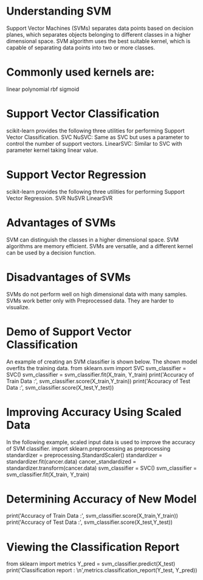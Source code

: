 # Understanding SVM
Support Vector Machines (SVMs) separates data points based on decision planes, which separates objects belonging to different classes in a higher dimensional space. SVM algorithm uses the best suitable kernel, which is capable of separating data points into two or more classes.

# Commonly used kernels are:
linear
polynomial
rbf
sigmoid

# Support Vector Classification
scikit-learn provides the following three utilities for performing Support Vector Classification.
SVC
NuSVC: Same as SVC but uses a parameter to control the number of support vectors.
LinearSVC: Similar to SVC with parameter kernel taking linear value.
  
# Support Vector Regression
scikit-learn provides the following three utilities for performing Support Vector Regression.
SVR
NuSVR
LinearSVR

# Advantages of SVMs
SVM can distinguish the classes in a higher dimensional space.
SVM algorithms are memory efficient.
SVMs are versatile, and a different kernel can be used by a decision function.

# Disadvantages of SVMs
SVMs do not perform well on high dimensional data with many samples.
SVMs work better only with Preprocessed data.
They are harder to visualize.

# Demo of Support Vector Classification
An example of creating an SVM classifier is shown below.
The shown model overfits the training data.
from sklearn.svm import SVC
svm_classifier = SVC()
svm_classifier = svm_classifier.fit(X_train, Y_train) 
print('Accuracy of Train Data :', svm_classifier.score(X_train,Y_train))
print('Accuracy of Test Data :', svm_classifier.score(X_test,Y_test))

# Improving Accuracy Using Scaled Data
In the following example, scaled input data is used to improve the accuracy of SVM classifier.
import sklearn.preprocessing as preprocessing
standardizer = preprocessing.StandardScaler()
standardizer = standardizer.fit(cancer.data)
cancer_standardized = standardizer.transform(cancer.data)
svm_classifier = SVC()
svm_classifier = svm_classifier.fit(X_train, Y_train) 

# Determining Accuracy of New Model
print('Accuracy of Train Data :', svm_classifier.score(X_train,Y_train))
print('Accuracy of Test Data :', svm_classifier.score(X_test,Y_test))

# Viewing the Classification Report
from sklearn import metrics
Y_pred = svm_classifier.predict(X_test)
print('Classification report : \n',metrics.classification_report(Y_test, Y_pred))
